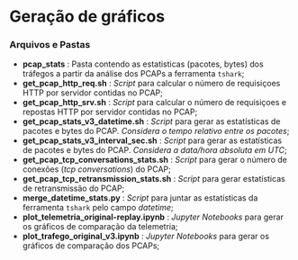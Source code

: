 # Geração de gráficos


### Arquivos e Pastas

- **pcap_stats** : Pasta contendo as estatisticas (pacotes, bytes) dos tráfegos a partir da análise dos PCAPs a ferramenta `tshark`;  
- **get_pcap_http_req.sh** :  _Script_ para calcular o número de requisiçoes HTTP por servidor contidas no PCAP;  
- **get_pcap_http_srv.sh** :  _Script_ para calcular o número de requisiçoes e repostas HTTP por servidor contidas no PCAP;
- **get_pcap_stats_v3_datetime.sh** : _Script_ para gerar as estatísticas de pacotes e bytes do PCAP. _Considera o tempo relativo entre os pacotes_;  
- **get_pcap_stats_v3_interval_sec.sh** : _Script_ para gerar as estatísticas de pacotes e bytes do PCAP. _Considera a data/hora absoluta em UTC_;  
- **get_pcap_tcp_conversations_stats.sh** : _Script_ para gerar o número de conexões (_tcp conversations_) do PCAP;  
- **get_pcap_tcp_retransmission_stats.sh** : _Script_ para gerar estatísticas de retransmissão do PCAP;  
- **merge_datetime_stats.py** : _Script_ para juntar as estatísticas da ferramenta `tshark` pelo campo _datetime_;  
- **plot_telemetria_original-replay.ipynb** : _Jupyter Notebooks_ para gerar os gráficos de comparação da telemetria;  
- **plot_trafego_original_v3.ipynb** : _Jupyter Notebooks_ para gerar os gráficos de comparação dos PCAPs;  
